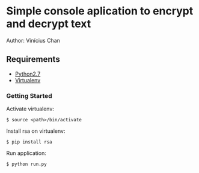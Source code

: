 # Simple console aplication to encrypt and decrypt text

Author: Vinícius Chan


## Requirements

* [Python2.7](https://www.python.org/download/releases/2.7/)
* [Virtualenv](https://virtualenv.pypa.io/en/stable/installation/)


### Getting Started

Activate virtualenv:

```
$ source <path>/bin/activate
```

Install rsa on virtualenv:

```
$ pip install rsa
```


Run application:

```
$ python run.py
````
